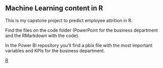 ## Machine Learning content in R

This is my capstone project to predict employee attrition in R.

Find the files on the code folder (PowerPoint for the business department and the RMarkdown with the code). 

In the Power BI repository you'll find a pbix file with the most important variables and KPIs for the business department.

[R](https://github.com/rubenfm77/Machine-learning-/blob/main/R.jpg)
